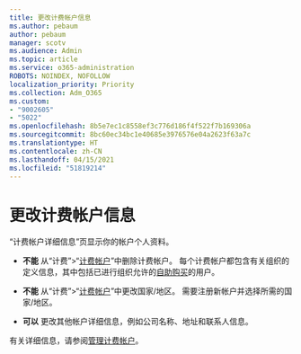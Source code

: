 ```yaml
---
title: 更改计费帐户信息
ms.author: pebaum
author: pebaum
manager: scotv
ms.audience: Admin
ms.topic: article
ms.service: o365-administration
ROBOTS: NOINDEX, NOFOLLOW
localization_priority: Priority
ms.collection: Adm_O365
ms.custom:
- "9002605"
- "5022"
ms.openlocfilehash: 8b5e7ec1c8558ef3c776d186f4f522f7b169306a
ms.sourcegitcommit: 8bc60ec34bc1e40685e3976576e04a2623f63a7c
ms.translationtype: HT
ms.contentlocale: zh-CN
ms.lasthandoff: 04/15/2021
ms.locfileid: "51819214"
---
```

# <a name="change-billing-account-information"></a>更改计费帐户信息

“计费帐户详细信息”页显示你的帐户个人资料。

- **不能** 从“计费”>“[计费帐户](https://go.microsoft.com/fwlink/p/?linkid=2084771)”中删除计费帐户。 每个计费帐户都包含有关组织的定义信息，其中包括已进行组织允许的[自助购买](https://docs.microsoft.com/microsoft-365/commerce/subscriptions/manage-self-service-purchases-admins)的用户。 

- **不能** 从“计费”>“[计费帐户](https://go.microsoft.com/fwlink/p/?linkid=2084771)”中更改国家/地区。 需要注册新帐户并选择所需的国家/地区。 

- **可以** 更改其他帐户详细信息，例如公司名称、地址和联系人信息。 

有关详细信息，请参阅[管理计费帐户](https://docs.microsoft.com/microsoft-365/commerce/manage-billing-accounts)。 
